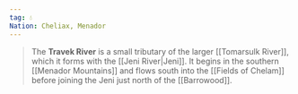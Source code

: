 ```yaml
---
tag: 💧
Nation: Cheliax, Menador
---
```

> The **Travek River** is a small tributary of the larger [[Tomarsulk River]], which it forms with the [[Jeni River|Jeni]]. It begins in the southern [[Menador Mountains]] and flows south into the [[Fields of Chelam]] before joining the Jeni just north of the [[Barrowood]].








